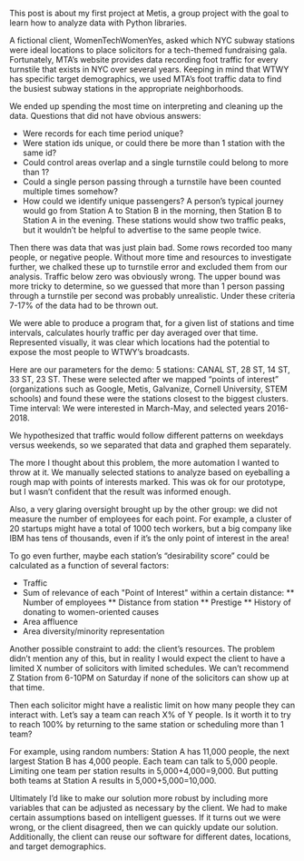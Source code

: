 This post is about my first project at Metis, a group project with the goal to learn how to analyze data with Python libraries. 

A fictional client, WomenTechWomenYes, asked which NYC subway stations were ideal locations to place solicitors for a tech-themed fundraising gala. Fortunately, MTA’s website provides data recording foot traffic for every turnstile that exists in NYC over several years. Keeping in mind that WTWY has specific target demographics, we used MTA’s foot traffic data to find the busiest subway stations in the appropriate neighborhoods.

We ended up spending the most time on interpreting and cleaning up the data. Questions that did not have obvious answers:
* Were records for each time period unique?
* Were station ids unique, or could there be more than 1 station with the same id?
* Could control areas overlap and a single turnstile could belong to more than 1?
* Could a single person passing through a turnstile have been counted multiple times somehow? 
* How could we identify unique passengers? A person’s typical journey would go from Station A to Station B in the morning, then Station B to Station A in the evening. These stations would show two traffic peaks, but it wouldn’t be helpful to advertise to the same people twice.

Then there was data that was just plain bad. Some rows recorded too many people, or negative people. Without more time and resources to investigate further, we chalked these up to turnstile error and excluded them from our analysis. Traffic below zero was obviously wrong. The upper bound was more tricky to determine, so we guessed that more than 1 person passing through a turnstile per second was probably unrealistic. Under these criteria 7-17% of the data had to be thrown out.  

We were able to produce a program that, for a given list of stations and time intervals, calculates hourly traffic per day averaged over that time. Represented visually, it was clear which locations had the potential to expose the most people to WTWY’s broadcasts.

Here are our parameters for the demo:
5 stations: CANAL ST, 28 ST, 14 ST, 33 ST, 23 ST. These were selected after we mapped “points of interest” (organizations such as Google, Metis, Galvanize, Cornell University, STEM schools) and found these were the stations closest to the biggest clusters.
Time interval: We were interested in March-May, and selected years 2016-2018.

We hypothesized that traffic would follow different patterns on weekdays versus weekends, so we separated that data and graphed them separately. 

The more I thought about this problem, the more automation I wanted to throw at it. We manually selected stations to analyze based on eyeballing a rough map with points of interests marked. This was ok for our prototype, but I wasn’t confident that the result was informed enough.

Also, a very glaring oversight brought up by the other group: we did not measure the number of employees for each point. For example, a cluster of 20 startups might have a total of 1000 tech workers, but a big company like IBM has tens of thousands, even if it’s the only point of interest in the area!

To go even further, maybe each station’s “desirability score” could be calculated as a function of several factors:
* Traffic
* Sum of relevance of each "Point of Interest" within a certain distance:
** Number of employees
** Distance from station
** Prestige
** History of donating to women-oriented causes
* Area affluence
* Area diversity/minority representation

Another possible constraint to add: the client’s resources. The problem didn’t mention any of this, but in reality I would expect the client to have a limited X number of solicitors with limited schedules. We can’t recommend Z Station from 6-10PM on Saturday if none of the solicitors can show up at that time. 

Then each solicitor might have a realistic limit on how many people they can interact with. Let’s say a team can reach X% of Y people. Is it worth it to try to reach 100% by returning to the same station or scheduling more than 1 team?

For example, using random numbers: Station A has 11,000 people, the next largest Station B has 4,000 people. Each team can talk to 5,000 people. Limiting one team per station results in 5,000+4,000=9,000. But putting both teams at Station A results in 5,000+5,000=10,000.

Ultimately I’d like to make our solution more robust by including more variables that can be adjusted as necessary by the client. We had to make certain assumptions based on intelligent guesses. If it turns out we were wrong, or the client disagreed, then we can quickly update our solution. Additionally, the client can reuse our software for different dates, locations, and target demographics. 

